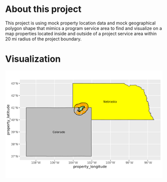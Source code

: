# About this project
This project is using mock property location data and mock geographical polygon shape that mimics a program service area to find and visualize on a map properties located inside and outside of a project service area within 20 mi radius of the project boundary. 

# Visualization
![alt text](https://github.com/hc2cc/properties_inside_out_20mi/blob/main/property_loc.png?raw=true)
